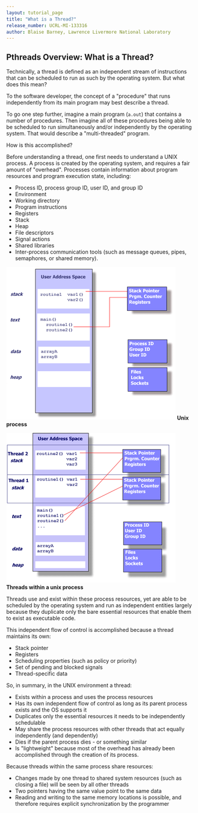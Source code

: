 ```yaml
---
layout: tutorial_page
title: "What is a Thread?"
release_number: UCRL-MI-133316
author: Blaise Barney, Lawrence Livermore National Laboratory
---
```


## Pthreads Overview: What is a Thread?

Technically, a thread is defined as an independent stream of instructions that can be scheduled to run as such by the operating system. But what does this mean?

To the software developer, the concept of a "procedure" that runs independently from its main program may best describe a thread.

To go one step further, imagine a main program (`a.out`) that contains a number of procedures. Then imagine all of these procedures being able to be scheduled to run simultaneously and/or independently by the operating system. That would describe a "multi-threaded" program.

How is this accomplished?

Before understanding a thread, one first needs to understand a UNIX process. A process is created by the operating system, and requires a fair amount of "overhead". Processes contain information about program resources and program execution state, including:

* Process ID, process group ID, user ID, and group ID
* Environment
* Working directory
* Program instructions
* Registers
* Stack
* Heap
* File descriptors
* Signal actions
* Shared libraries
* Inter-process communication tools (such as message queues, pipes, semaphores, or shared memory).

![Process caption="TEST"](images/process.gif)
**Unix process**

![Threads caption="TEST2"](images/thread.gif)
**Threads within a unix process**

Threads use and exist within these process resources, yet are able to be scheduled by the operating system and run as independent entities largely because they duplicate only the bare essential resources that enable them to exist as executable code.

This independent flow of control is accomplished because a thread maintains its own:
* Stack pointer
* Registers
* Scheduling properties (such as policy or priority)
* Set of pending and blocked signals
* Thread-specific data

So, in summary, in the UNIX environment a thread:
* Exists within a process and uses the process resources
* Has its own independent flow of control as long as its parent process exists and the OS supports it
* Duplicates only the essential resources it needs to be independently schedulable
* May share the process resources with other threads that act equally independently (and dependently)
* Dies if the parent process dies - or something similar
* Is "lightweight" because most of the overhead has already been accomplished through the creation of its process.

Because threads within the same process share resources:
* Changes made by one thread to shared system resources (such as closing a file) will be seen by all other threads
* Two pointers having the same value point to the same data
* Reading and writing to the same memory locations is possible, and therefore requires explicit synchronization by the programmer
